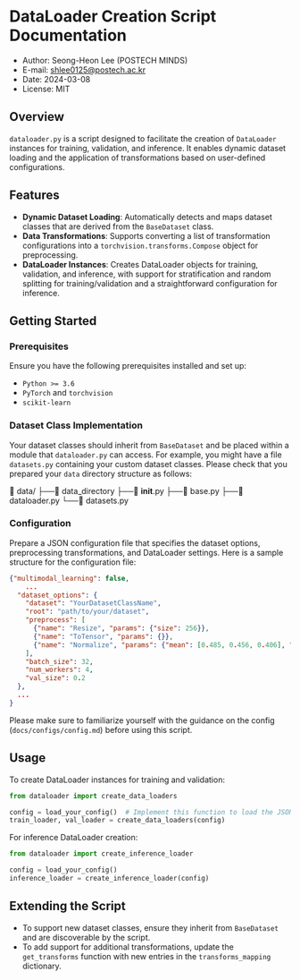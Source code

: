 # DataLoader Creation Script Documentation
- Author: Seong-Heon Lee (POSTECH MINDS)
- E-mail: shlee0125@postech.ac.kr
- Date: 2024-03-08
- License: MIT

## Overview

`dataloader.py` is a script designed to facilitate the creation of `DataLoader` instances for training, validation, and inference. 
It enables dynamic dataset loading and the application of transformations based on user-defined configurations.

## Features

- **Dynamic Dataset Loading**: Automatically detects and maps dataset classes that are derived from the `BaseDataset` class.
- **Data Transformations**: Supports converting a list of transformation configurations into a `torchvision.transforms.Compose` object for preprocessing.
- **DataLoader Instances**: Creates DataLoader objects for training, validation, and inference, with support for stratification and random splitting for training/validation and a straightforward configuration for inference.

## Getting Started

### Prerequisites

Ensure you have the following prerequisites installed and set up:

- `Python >= 3.6`
- `PyTorch` and `torchvision`
- `scikit-learn`

### Dataset Class Implementation

Your dataset classes should inherit from `BaseDataset` and be placed within a module that `dataloader.py` can access. 
For example, you might have a file `datasets.py` containing your custom dataset classes.
Please check that you prepared your `data` directory structure as follows:



:file_folder: data/
    ├──:file_folder: data_directory
    ├──:page_facing_up: __init__.py
    ├──:page_facing_up: base.py
    ├──:page_facing_up: dataloader.py
    └──:page_facing_up: datasets.py



### Configuration

Prepare a JSON configuration file that specifies the dataset options, preprocessing transformations, and DataLoader settings.
Here is a sample structure for the configuration file:

```json
{"multimodal_learning": false,
    ...
  "dataset_options": {
    "dataset": "YourDatasetClassName",
    "root": "path/to/your/dataset",
    "preprocess": [
      {"name": "Resize", "params": {"size": 256}},
      {"name": "ToTensor", "params": {}},
      {"name": "Normalize", "params": {"mean": [0.485, 0.456, 0.406], "std": [0.229, 0.224, 0.225]}}
    ],
    "batch_size": 32,
    "num_workers": 4,
    "val_size": 0.2
  },
  ...
}
```
Please make sure to familiarize yourself with the guidance on the config (`docs/configs/config.md`) before using this script.


## Usage

To create DataLoader instances for training and validation:

```python
from dataloader import create_data_loaders

config = load_your_config()  # Implement this function to load the JSON config
train_loader, val_loader = create_data_loaders(config)
```

For inference DataLoader creation:
```python
from dataloader import create_inference_loader

config = load_your_config()  
inference_loader = create_inference_loader(config)
```

## Extending the Script

- To support new dataset classes, ensure they inherit from `BaseDataset` and are discoverable by the script.
- To add support for additional transformations, update the `get_transforms` function with new entries in the `transforms_mapping` dictionary.

